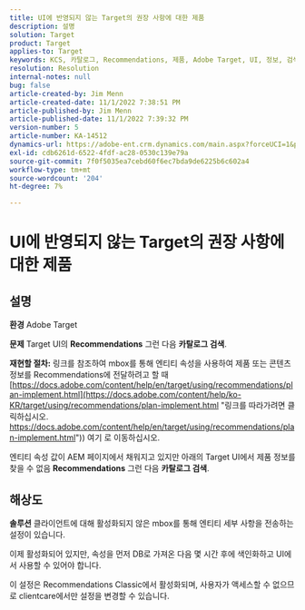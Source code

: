 ```yaml
---
title: UI에 반영되지 않는 Target의 권장 사항에 대한 제품
description: 설명
solution: Target
product: Target
applies-to: Target
keywords: KCS, 카탈로그, Recommendations, 제품, Adobe Target, UI, 정보, 검색
resolution: Resolution
internal-notes: null
bug: false
article-created-by: Jim Menn
article-created-date: 11/1/2022 7:38:51 PM
article-published-by: Jim Menn
article-published-date: 11/1/2022 7:39:32 PM
version-number: 5
article-number: KA-14512
dynamics-url: https://adobe-ent.crm.dynamics.com/main.aspx?forceUCI=1&pagetype=entityrecord&etn=knowledgearticle&id=f9bea3ce-1c5a-ed11-9561-6045bd006a22
exl-id: cdb6261d-6522-4fdf-ac28-0530c139e79a
source-git-commit: 7f0f5035ea7cebd60f6ec7bda9de6225b6c602a4
workflow-type: tm+mt
source-wordcount: '204'
ht-degree: 7%

---
```


# UI에 반영되지 않는 Target의 권장 사항에 대한 제품

## 설명


<b>환경</b>
Adobe Target

<b>문제</b>
Target UI의 <b>Recommendations</b> 그런 다음 <b>카탈로그 검색</b>.

<b>재현할 절차:</b>
링크를 참조하여 mbox를 통해 엔티티 속성을 사용하여 제품 또는 콘텐츠 정보를 Recommendations에 전달하려고 할 때[https://docs.adobe.com/content/help/en/target/using/recommendations/plan-implement.html](https://docs.adobe.com/content/help/ko-KR/target/using/recommendations/plan-implement.html "링크를 따라가려면 클릭하십시오. https://docs.adobe.com/content/help/en/target/using/recommendations/plan-implement.html")) 여기 로 이동하십시오.


엔티티 속성 값이 AEM 페이지에서 채워지고 있지만 아래의 Target UI에서 제품 정보를 찾을 수 없음 <b>Recommendations</b> 그런 다음 <b>카탈로그 검색</b>.


## 해상도


<b>솔루션</b>
클라이언트에 대해 활성화되지 않은 mbox를 통해 엔티티 세부 사항을 전송하는 설정이 있습니다.

이제 활성화되어 있지만, 속성을 먼저 DB로 가져온 다음 몇 시간 후에 색인화하고 UI에서 사용할 수 있어야 합니다.

이 설정은 Recommendations Classic에서 활성화되며, 사용자가 액세스할 수 없으므로 clientcare에서만 설정을 변경할 수 있습니다.
